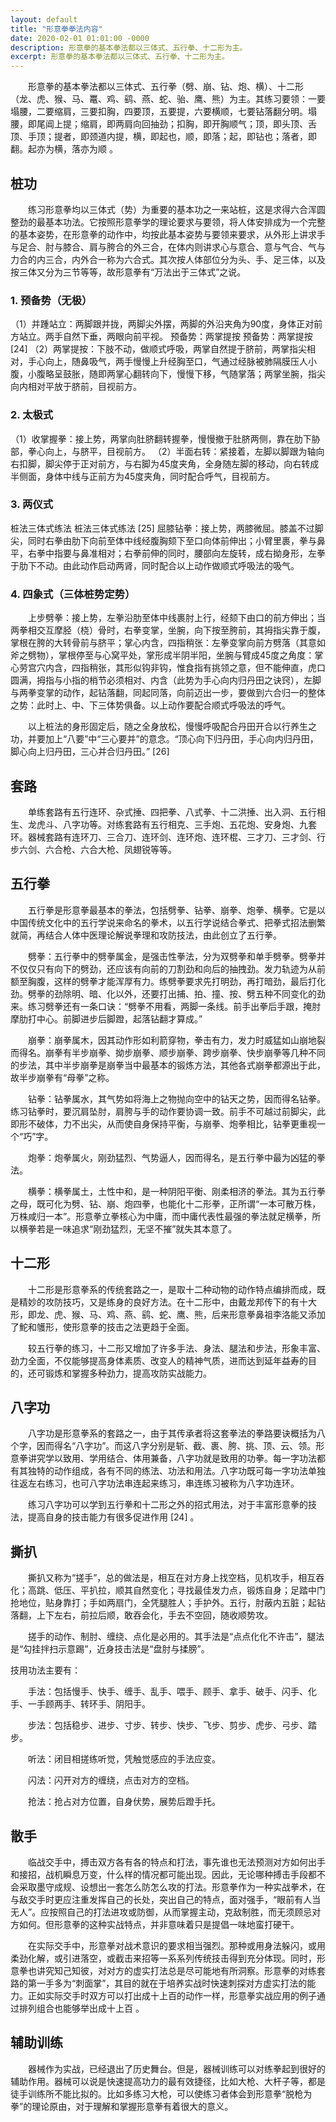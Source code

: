 ```yaml
---
layout: default
title: "形意拳拳法内容"
date: 2020-02-01 01:01:00 -0000
description: 形意拳的基本拳法都以三体式、五行拳、十二形为主。
excerpt: 形意拳的基本拳法都以三体式、五行拳、十二形为主。
---
```


&#8195;&#8195;形意拳的基本拳法都以三体式、五行拳（劈、崩、钻、炮、横）、十二形（龙、虎、猴、马、鼍、鸡、鹞、燕、蛇、骀、鹰、熊）为主。其练习要领：一要塌腰，二要缩肩，三要扣胸，四要顶，五要提，六要横顺，七要钻落翻分明。塌腰，即尾阊上提；缩肩，即两肩向回抽劲；扣胸，即开胸顺气；顶，即头顶、舌顶、手顶；提者，即颈道内提，横，即起也，顺，即落；起，即钻也；落者，即翻。起亦为横，落亦为顺  。
## 桩功
&#8195;&#8195;练习形意拳均以三体式（势）为重要的基本功之一来站桩，这是求得六合浑圆整劲的最基本功法。它按照形意拳学的理论要求与要领，将人体安排成为一个完整的基本姿势，在形意拳的动作中，均按此基本姿势与要领来要求，从外形上讲求手与足合、肘与膝合、肩与胯合的外三合，在体内则讲求心与意合、意与气合、气与力合的内三合，内外合一称为六合式。其次按人体部位分为头、手、足三体，以及按三体又分为三节等等，故形意拳有“万法出于三体式”之说。

### 1. 预备势（无极）
（1）并踵站立：两脚跟并拢，两脚尖外摆，两脚的外沿夹角为90度，身体正对前方站立。两手自然下垂，两眼向前平视。
预备势：两掌提按
预备势：两掌提按 [24]
（2）两掌提按：下肢不动，做顺式呼吸，两掌自然提于脐前，两掌指尖相对，手心向上，随鼻吸气，两手慢慢上升经胸至口，气通过经脉被肺隔膜压人小腹，小腹略呈鼓胀，随即两掌心翻转向下，慢慢下移，气随掌落；两掌坐腕，指尖向内相对平放于脐前，目视前方。

### 2. 太极式
（1）收掌握拳：接上势，两掌向肚脐翻转握拳，慢慢撤于肚脐两侧，靠在肋下胁部，拳心向上，与脐平，目视前方。
（2）半面右转：紧接着，左脚以脚跟为轴向右扣脚，脚尖停于正对前方，与右脚为45度夹角，全身随左脚的移动，向右转成半侧面，身体中线与正前方为45度夹角，同时配合呼气，目视前方。

### 3. 两仪式
桩法三体式练法
桩法三体式练法 [25]
屈膝钻拳：接上势，两膝微屈。膝盖不过脚尖，同时右拳由肋下向前至体中线经腹胸颏下至口向体前伸出；小臂里裹，拳与鼻平，右拳中指要与鼻准相对；右拳前伸的同时，腰部向左旋转，成右拗身形，左拳于肋下不动。由此动作启动两肾，同时配合以上动作做顺式呼吸法的吸气。
### 4. 四象式（三体桩势定势）
&#8195;&#8195;上步劈拳：接上势，左拳沿肋至体中线裹肘上行，经颏下由口的前方伸出；当两拳相交互摩胫（桡）骨时，右拳变掌，坐腕，向下按至胯前，其拇指尖靠于腹，掌根在胯的大转骨前与脐平；掌心内含，四指稍张：左拳变掌向前方劈落（其意如斧之劈物），掌根停至与心窝平处，掌形成半阴半阳，坐腕与臂成45度之角度：掌心劳宫穴内含，四指稍张，其形似钩非钩，惟食指有挑领之意，但不能伸直，虎口圆满，拇指与小指的梢节必须相对、内含（此势为手心向内归丹田之诀窍），左脚与两拳变掌的动作，起钻落翻，同起同落，向前迈出一步，要做到六合归一的整体之势：此时上、中、下三体势俱备。以上动作要配合顺式呼吸法的呼气。

&#8195;&#8195;以上桩法的身形固定后，随之全身放松，慢慢呼吸配合丹田开合以行养生之功，并要加上“八要”中“三心要并”的意念。“顶心向下归丹田，手心向内归丹田，脚心向上归丹田，三心并合归丹田。” [26] 
## 套路
&#8195;&#8195;单练套路有五行连环、杂式捶、四把拳、八式拳、十二洪捶、出入洞、五行相生、龙虎斗、八字功等。对练套路有五行相克、三手炮、五花炮、安身炮、九套环。器械套路有连环刀、三合刀、连环剑、连环炮、连环棍、三才刀、三才剑、行步六剑、六合枪、六合大枪、凤翅锐等等。
## 五行拳
&#8195;&#8195;五行拳是形意拳最基本的拳法，包括劈拳、钻拳、崩拳、炮拳、横拳。它是以中国传统文化中的五行学说来命名的拳术，以五行学说结合拳式、把拳式招法删繁就简，再结合人体中医理论解说拳理和攻防技法，由此创立了五行拳。

&#8195;&#8195;劈拳：五行拳中的劈拳属金，是强击性拳法，分为双劈拳和单手劈拳。劈拳并不仅仅只有向下的劈劲，还应该有向前的刀割劲和向后的抽拽劲。发力轨迹为从前额至胸腹，这样的劈拳才能浑厚有力。练劈拳要求先打明劲，再打暗劲，最后打化劲。劈拳的劲除明、暗、化以外，还要打出捕、拍、撞、按、劈五种不同变化的劲来。练习劈拳还有一条口诀：“劈拳不用看，两脚一条线。前手出拳后手跟，掩肘摩肋打中心。前脚进步后脚蹬，起落钻翻才算成。”

&#8195;&#8195;崩拳：崩拳属木，因其动作形如利箭穿物，拳击有力，发力时威猛如山崩地裂而得名。崩拳有半步崩拳、拗步崩拳、顺步崩拳、跨步崩拳、快步崩拳等几种不同的步法，其中半步崩拳是崩拳当中最基本的锻炼方法，其他各式崩拳都源出于此，故半步崩拳有“母拳”之称。

&#8195;&#8195;钻拳：钻拳属水，其气势如将海上之物抛向空中的钻天之势，因而得名钻拳。练习钻拳时，要沉肩坠肘，肩胯与手的动作要协调一致。前手不可越过前脚尖，此即形不破体，力不出尖，从而使自身保持平衡，与崩拳、炮拳相比，钻拳更重视一个“巧”字。

&#8195;&#8195;炮拳：炮拳属火，刚劲猛烈、气势逼人，因而得名，是五行拳中最为凶猛的拳法。

&#8195;&#8195;横拳：横拳属土，土性中和，是一种阴阳平衡、刚柔相济的拳法。其为五行拳之母，既可化为劈、钻、崩、炮四拳，也能化十二形拳，正所谓“一本可散万株，万株咸归一本”。形意拳立拳核心为中庸，而中庸代表性最强的拳法就足横拳，所以横拳若是一味追求“刚劲猛烈，无坚不摧”就失其本意了。

## 十二形
&#8195;&#8195;十二形是形意拳系的传统套路之一，是取十二种动物的动作特点编排而成，既是精妙的攻防技巧，又是练身的良好方法。在十二形中，由戴龙邦传下的有十大形，即龙、虎、猴、马、鸡、燕、鹞、蛇、鹰、熊，后来形意拳鼻祖李洛能又添加了鮀和鹱形，使形意拳的技击之法更趋于全面。

&#8195;&#8195;较五行拳的练习，十二形又增加了许多手法、身法、腿法和步法，形象丰富、劲力全面，不仅能够提高身体素质、改变人的精神气质，进而达到延年益寿的目的，还可锻炼和掌握多种劲力，提高攻防实战能力。

## 八字功

&#8195;&#8195;八字功是形意拳系的套路之一，由于其传承者将这套拳法的拳路要诀概括为八个字，因而得名“八字功”。而这八字分别是斩、截、裹、胯、挑、顶、云、领。形意拳讲究学以致用、学用结合、体用兼备，八字功就是致用的功拳。每一字功法都有其独特的动作组成，各有不同的练法、功法和用法。八字功既可每一字功法单独往返左右练习，也可八字功法串连起来练习，串连练习被称为八字功连环。

&#8195;&#8195;练习八字功可以学到五行拳和十二形之外的招式用法，对于丰富形意拳的技法，提高自身的技击能力有很多促进作用 [24]  。

## 撕扒
&#8195;&#8195;撕扒又称为“搓手”，总的做法是，相互在对方身上找空档，见机攻手，相互吞化；高跳、低压、平扒拉，顺其自然变化；寻找最佳发力点，锻炼自身；足踏中门抢地位，贴身靠打；手如两扇门，全凭腿胜人；手护外。五行，肘蔽内五脏；起钻落翻，上下左右，前拉后顺，敢吞会化，手去不空回，随收顺势攻。

&#8195;&#8195;搓手的动作、制肘、缠绕、点化是必用的。其手法是“点点化化不许击”，腿法是“勾挂拌扫示意踢”，近身技击法是“盘肘与揉膀”。

技用功法主要有：

&#8195;&#8195;手法：包括慢手、快手、缠手、乱手、喂手、顾手、拿手、破手、闪手、化手、一手顾两手、转环手、阴阳手。

&#8195;&#8195;步法：包括稳步、进步、寸步、转步、快步、飞步、剪步、虎步、弓步、踏步。

&#8195;&#8195;听法：闭目相搓练听觉，凭触觉感应的手法应变。

&#8195;&#8195;闪法：闪开对方的缠绕，点击对方的空档。

&#8195;&#8195;抢法：抢占对方位置，自身伏势，展势后蹬手托。

## 散手

&#8195;&#8195;临战交手中，搏击双方各有各的特点和打法，事先谁也无法预测对方如何出手和接招，战机瞬息万变，什么样的情况都可能出现。因此，无论哪种搏击手段都不会采取墨守成规、设想出一套怎么防怎么攻的打法。形意拳作为一种实战拳术，在与敌交手时更应注重发挥自己的长处，突出自己的特点，面对强手，“眼前有人当无人”。应按照自己的打法进攻或防御，从而掌握主动，克敌制胜，而无须顾忌对方如何。但形意拳的这种实战特点，并非意味着只是提倡一味地蛮打硬干。

&#8195;&#8195;在实际交手中，形意拳对战术意识的要求相当强烈。那种或用身法躲闪，或用柔劲化解，或引进落空，或截击来招等一系系列传统技击得到充分体现。同时，形意拳也讲究知己知彼，对对方的虚实打法总是尽可能地有所洞察。形意拳的对练套路的第一手多为“刺面掌”，其目的就在于培养实战时快速刺探对方虚实打法的能力。正如实际交手时双方可以打出成十上百的动作一样，形意拳实战应用的例子通过排列组合也能够举出成十上百 。

## 辅助训练

&#8195;&#8195;器械作为实战，已经退出了历史舞台。但是，器械训练可以对练拳起到很好的辅助作用。器械可以说是快速提高功力的最有效捷径，比如大枪、大杆子等，都是徒手训练所不能比拟的。比如多练习大枪，可以使练习者体会到形意拳“脱枪为拳”的理论原由，对于理解和掌握形意拳有着很大的意义。



